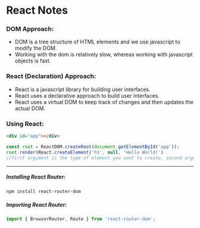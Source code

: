 # React Notes

### DOM Approach:

- DOM is a tree structure of HTML elements and we use javascript to modify the DOM.
- Working with the dom is relatively slow, whereas working with javascript objects is fast.

### React (Declaration) Approach:

- React is a javascript library for building user interfaces.
- React uses a declarative approach to build user interfaces.
- React uses a virtual DOM to keep track of changes and then updates the actual DOM.

### Using React:

```html
<div id="app"></div>
```

```js
const root = ReactDOM.createRoot(document.getElementById('app'));
root.render(React.createElement('h1', null, 'Hello World!')
//first argument is the type of element you want to create, second argument is the props, and the third argument is the children
```


---

##### Installing React Router:

```bash 
npm install react-router-dom
```

##### Importing React Router:

```js
import { BrowserRouter, Route } from 'react-router-dom';
```

